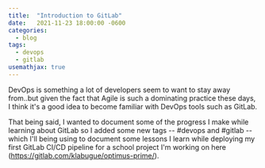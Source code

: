 ```yaml
---
title:  "Introduction to GitLab"
date:   2021-11-23 18:00:00 -0600
categories:
  - blog
tags: 
  - devops
  - gitlab
usemathjax: true
---
```


DevOps is something a lot of developers seem to want to stay away from..but given the fact that Agile is such a dominating practice these days, I think it's a good idea to become familiar with DevOps tools such as GitLab.

That being said, I wanted to document some of the progress I make while learning about GitLab so I added some new tags -- #devops and #gitlab -- which I'll being using to document some lessons I learn while deploying my first GitLab CI/CD pipeline for a school project I'm working on here (https://gitlab.com/klabugue/optimus-prime/).